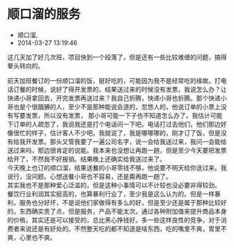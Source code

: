 # 顺口溜的服务
- 顺口溜,
- 2014-03-27 13:19:46


这几天加了好几次班，项目快到一个段落了，但是还有一些比较难缠的问题，搞得晕头转向的。<div>前天加班餐订的一份顺口溜的饭，挺好吃的，可能因为我不是经常吃的缘故。打电话订餐的时候，说好了得开发票的，结果送过来的时候没有发票，我说怎么办？让快递小哥拿回去，开完发票再送过来？我自己折腾，快递小哥也折腾。那个快递小哥也是个很腼腆的人，至少不是那种能说会道的，忽悠人的，他说订单的小票上没有写要发票，所以没有发票， 那小哥可能一下子也不知道怎么办了。我估计可能下订单的人疏忽了，我说我还是打个电话问一下吧。电话打过去他们，他们那边好像很忙的样子，估计客人不少吧。我就说了，我是哪哪哪的，刚才订了饭，但是没有给我开发票。那头又管我要了一遍公司名字，说一会给我送过来，我问一会能给送过来吗，那边很肯定的说能。我本来也没想让再跑一趟，但是至少今天要把发票给开了，不然我不好报销。结果晚上还确实给我送过来了。</div><div>今天晚上也订的顺口溜，结果送餐的小哥零钱不够，他说要不明天给你送过来。我说行，没问题。心想送餐小哥也不容易，还是甭再跑一趟了。</div><div>其实我也不是那种爱心泛滥的，但是这种小事情可以不计较也没必要非得较劲。</div><div>餐饮行业利润其实挺高的，也算暴利行业了，至少我是这么认为的。但是一样暴利，服务也分好坏，不是说他们家做得有多么的好，但是至少还是属于那种比较好的。东西确实贵了点，但是服务，产品不能太次。通过各种附加值来提升商品本身的价格，其实还是可以接受的，总比黑心挣钱好。多一些这样良性的竞争，对于消费者来说还是有好处的。不然整天吃的都不知道是啥东西，吃的嘴里不爽，胃里不爽，心里也不爽。</div>
